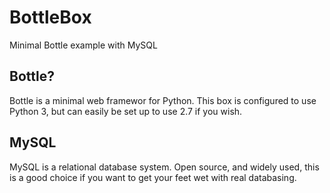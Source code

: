 # BottleBox


Minimal Bottle example with MySQL


## Bottle?

Bottle is a minimal web framewor for Python.  This box is configured to use Python 3, but
can easily be set up to use 2.7 if you wish.

## MySQL

MySQL is a relational database system.  Open source, and widely used, this is a good choice if
you want to get your feet wet with real databasing.

